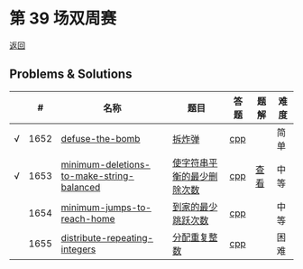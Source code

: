 # 第 39 场双周赛

[返回](../../README.md)

## Problems & Solutions
|     | #   | 名称                 | 题目                  | 答题          | 题解 | 难度 |
| --- | --- | -------------------- | --------------------- | ------------- | ---- | ---- |
| √ | 1652 | [defuse-the-bomb](../../problems/defuse-the-bomb) | [拆炸弹](../../problems/defuse-the-bomb/README.md) | [cpp](../../problems/defuse-the-bomb/SOLUTION.cpp) |   | 简单 |
| √ | 1653 | [minimum-deletions-to-make-string-balanced](../../problems/minimum-deletions-to-make-string-balanced) | [使字符串平衡的最少删除次数](../../problems/minimum-deletions-to-make-string-balanced/README.md) | [cpp](../../problems/minimum-deletions-to-make-string-balanced/SOLUTION.cpp) | [查看](https://leetcode-cn.com/problems/minimum-deletions-to-make-string-balanced/solution/minimum-deletions-to-make-string-balanced-by-ikaru/) | 中等 | 
|  | 1654 | [minimum-jumps-to-reach-home](../../problems/minimum-jumps-to-reach-home) | [到家的最少跳跃次数](../../problems/minimum-jumps-to-reach-home/README.md) | [cpp](../../problems/minimum-jumps-to-reach-home/SOLUTION.cpp) |   | 中等 |
|   | 1655 | [distribute-repeating-integers](../../problems/distribute-repeating-integers) | [分配重复整数](../../problems/distribute-repeating-integers/README.md) | [cpp](../../problems/distribute-repeating-integers/SOLUTION.cpp) |   | 困难 |
